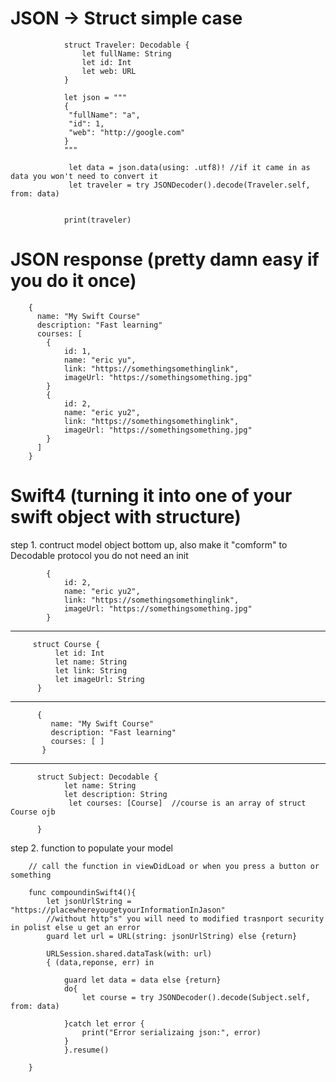 # JSON -> Struct simple case

                struct Traveler: Decodable {
                    let fullName: String
                    let id: Int
                    let web: URL
                }

                let json = """
                {
                 "fullName": "a",
                 "id": 1,
                 "web": "http://google.com"
                }
                """

                 let data = json.data(using: .utf8)! //if it came in as data you won't need to convert it
                 let traveler = try JSONDecoder().decode(Traveler.self, from: data)


                print(traveler)




# JSON response (pretty damn easy if you do it once)

        {
          name: "My Swift Course"
          description: "Fast learning"
          courses: [
            {
                id: 1,
                name: "eric yu",
                link: "https://somethingsomethinglink",
                imageUrl: "https://somethingsomething.jpg"
            }
            {
                id: 2,
                name: "eric yu2",
                link: "https://somethingsomethinglink",
                imageUrl: "https://somethingsomething.jpg"
            }
          ]
        }
        
# Swift4 (turning it into one of your swift object with structure)

step 1. contruct model object bottom up, also make it "comform" to Decodable protocol you do not need an init

            {
                id: 2,
                name: "eric yu2",
                link: "https://somethingsomethinglink",
                imageUrl: "https://somethingsomething.jpg"
            }
 -----------------------------------------------------------------------------             
         
         struct Course {
              let id: Int
              let name: String
              let link: String
              let imageUrl: String
          }
-----------------------------------------------------------------------------          
          
          {
             name: "My Swift Course"
             description: "Fast learning"
             courses: [ ]
           }
-----------------------------------------------------------------------------    
          
          struct Subject: Decodable {
                let name: String
                let description: String
                 let courses: [Course]  //course is an array of struct Course ojb
          
          }
          
          
 step 2. function to populate your model
 
        // call the function in viewDidLoad or when you press a button or something

        func compoundinSwift4(){
            let jsonUrlString = "https://placewhereyougetyourInformationInJason" 
            //without http"s" you will need to modified trasnport security in polist else u get an error
            guard let url = URL(string: jsonUrlString) else {return}

            URLSession.shared.dataTask(with: url)
            { (data,reponse, err) in

                guard let data = data else {return}
                do{
                    let course = try JSONDecoder().decode(Subject.self, from: data)

                }catch let error {
                    print("Error serializaing json:", error)
                }
                }.resume()

        }
        
        
        
          

